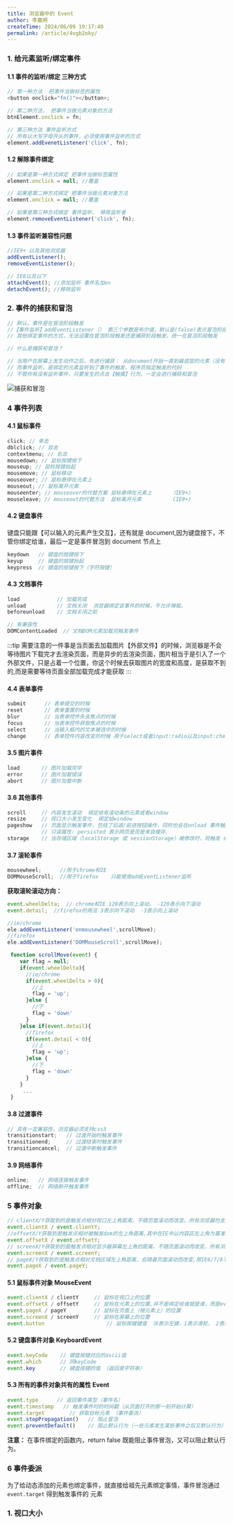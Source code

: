 ```yaml
---
title: 浏览器中的 Event
author: 李嘉明
createTime: 2024/06/09 19:17:48
permalink: /article/4vgb2oky/
---
```


### 1. 给元素监听/绑定事件

#### 1.1 事件的监听/绑定 三种方式

```js
// 第一种方法  把事件当做标签的属性
<button onclick="fn()"></button>;

// 第二种方法， 把事件当做元素对象的方法
btnElement.onclick = fn;

// 第三种方法 事件监听方式
// 所有以大写字母开头的事件，必须使用事件监听的方式
element.addEvenetListener('click', fn);
```

#### 1.2 解除事件绑定

```js
// 如果是第一种方式绑定 把事件当做标签属性
element.onclick = null; //覆盖

// 如果是第二种方式绑定 把事件当做元素对象方法
element.onclick = null; //覆盖

// 如果是第三种方式绑定 事件监听， 移除监听者
element.removeEventListener('click', fn);
```

#### 1.3 事件监听兼容性问题

```js
//IE9+ 以及其他浏览器
addEventListener();
removeEventListener();

// IE8以及以下
attachEvent(); //添加监听 事件名加on
detachEvent(); //移除监听
```

### 2. 事件的捕获和冒泡

```js
// 默认，事件是在冒泡阶段触发
//【事件监听】addEventListener（） 第三个参数是布尔值，默认是(false)表示冒泡阶段触发，如果设置为true，会在捕获阶段触发
// 其他绑定事件的方式，无法设置在冒泡阶段触发还是捕获阶段触发，统一在冒泡阶段触发

// 什么是捕获和冒泡？

// 当用户在屏幕上发生动作之后，先进行捕获： 从document开始一直到最底层的元素（没有子元素）； 目的是确定事件具体发生在了哪个元素。捕获完成之后，进行冒泡，冒泡从最底层的元素一直向上，向他的祖先元素冒泡
// 而事件监听，是绑定的元素监听到了事件的触发，程序员指定触发的代码
// 不管你有没有监听事件，只要发生的点击【触摸】行为，一定会进行捕获和冒泡
```

![捕获和冒泡](event/01.png)

### 4 事件列表

#### 4.1 鼠标事件

```js
click; // 单击
dblclick; // 双击
contextmenu; // 右击
mousedown; // 鼠标按键按下
mouseup; // 鼠标按键抬起
mousemove; // 鼠标移动
mouseover; // 鼠标悬停在元素上
mouseout; // 鼠标离开元素
mouseenter; // mouseover的代替方案 鼠标悬停在元素上		（IE9+）
mouseleave; // mouseout的代替方法  鼠标离开元素		  (IE9+)
```

#### 4.2 键盘事件

键盘只能跟【可以输入的元素产生交互】，还有就是 document,因为键盘按下，不管你绑定给谁，最后一定是事件冒泡到 document 节点上

```js
keydown   // 键盘的按键按下
keyup	  // 键盘的按键抬起
keypress  // 键盘的按键按下（字符按键）
```

#### 4.3 文档事件

```js
load  	 		// 加载完成
unload   		// 文档关闭  浏览器绑定该事件的时候，不允许弹框。
beforeunload    // 文档关闭之前

// 有兼容性
DOMContentLoaded  // 文档DOM元素加载完触发事件
```

:::tip
需要注意的一件事是当页面去加载图片【外部文件】的时候，浏览器是不会等待图片下载完才去渲染页面，而是异步的去渲染页面，图片相当于是引入了一个外部文件，只是占着一个位置，你这个时候去获取图片的宽度和高度，是获取不到的,而是需要等待页面全部加载完成才能获取
:::

#### 4.4 表单事件

```js
submit		// 表单提交的时候
reset		// 表单重置的时候
blur		// 当表单控件失去焦点的时候
focus		// 当表单控件获取焦点的时候
select      // 当输入框内的文本被选中的时候
change		// 表单控件内容改变的时候 用于select或者input:radio以及input:checkbox
```

#### 3.5 图片事件

```js
load	   // 图片加载完毕
error      // 图片加载错误
abort 	   // 图片加载中断
```

#### 3.6 其他事件

```js
scroll     // 内容发生滚动  绑定给有滚动条的元素或者window
resize     // 视口大小发生变化  绑定给window
pageshow   // 页面显示触发事件，包括了后退/前进按钮操作，同时也会在onload 事件触发后初始化页面时触发
	       // 只读属性: persisted 表示网页是否是来自缓存.
storage	   // 当存储区域（localStorage 或 sessionStorage）被修改时，将触发 storage 事件
```

#### 3.7 滚轮事件

```js
mousewheel;      //用于chrome和IE
DOMMouseScroll;  //用于firefox	只能使用addEventListener监听
```

**获取滚轮滚动方向：**
```js
event.wheelDelta;  // chrome和IE 120表示向上滚动， -120表示向下滚动
event.detail;  //firefox的用法 3表示向下滚动  -3表示向上滚动
```

```js
//ie/chrome
ele.addEventListener('onmousewheel',scrollMove);
//firefox
ele.addEventListener('DOMMouseScroll',scrollMove);

 function scrollMove(event) {
    var flag = null;
    if(event.wheelDelta){
      //ie/chrome
      if(event.wheelDelta > 0){
        //上
        flag = 'up';
      }else {
        //下
        flag = 'down'
      }
    }else if(event.detail){
      //firefox
      if(event.detail < 0){
        //上
        flag = 'up';
      }else {
        //下
        flag = 'down'
      }
    }
     ...
 }
```

#### 3.8 过渡事件

```js
// 具有一定兼容性，浏览器必须支持css3
transitionstart;   // 过渡开始时触发事件
transitionend;     // 过渡结束时触发事件
transitioncancel;  // 过渡中断触发事件
```

#### 3.9 网络事件

```js
online;   // 网络连接触发事件
offline;  // 网络断开触发事件
```

### 5 事件对象

```js
// clientX/Y获取到的是触发点相对视口左上角距离，不随页面滚动而改变。所有浏览器均支持
event.clientX / event.clientY;
//offsetX/Y获取到是触发点相对被触发dom的左上角距离,其中在IE中以内容区左上角为基准点不包括边框，如果触发点在边框上会返回负值，而chrome中以边框左上角为基准点。
event.offsetX / event.offsetY;
// screenX/Y获取到的是触发点相对显示器屏幕左上角的距离，不随页面滚动而改变。所有浏览器均支持
event.screenX / event.screenY;
// pageX/Y获取到的是触发点相对文档区域左上角距离，会随着页面滚动而改变,除IE6/7/8不支持外，其余浏览器均支持
event.pageX / event.pageY;
```

#### 5.1 鼠标事件对象 MouseEvent

```js
event.clientX / clientY		// 鼠标在视口上的位置
event.offsetX / offsetY		// 鼠标在元素上的位置,并不是绑定给谁就是谁，而是event.target所指的元素
event.pageX / pageY			// 鼠标在页面上（根元素上）的位置
event.screenX / screenY		// 鼠标在屏幕上的位置
event.button					// 鼠标按键键值 （0表示左键，1表示滑轮， 2表示右键）
```

#### 5.2 键盘事件对象 KeyboardEvent

```js
event.keyCode    // 键盘按键对应的ascii值
event.which      // 同keyCode
event.key		 // 键盘按键的值 （返回是字符串）
```

#### 5.3 所有的事件对象共有的属性 Event

```js
event.type		// 返回事件类型（事件名）
event.timestamp   // 触发事件时的时间戳（从页面打开的那一刻开始计算）
event.target		// 获取目标元素 （事件委派）
event.stopPropagation()   // 阻止冒泡
event.preventDefault()    // 阻止默认行为（一些元素发生某些事件之后又默认行为）
```

**注意：** 在事件绑定的函数内，return false 既能阻止事件冒泡，又可以阻止默认行为。

### 6 事件委派

为了给动态添加的元素也绑定事件，就直接给祖先元素绑定事情，事件冒泡通过 `event.target` 得到触发事件的 元素

### 1. 视口大小


